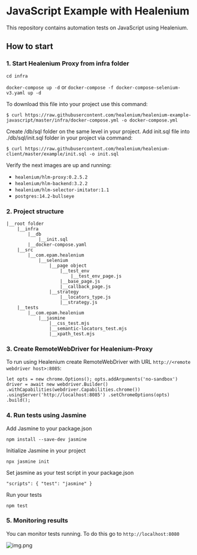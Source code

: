 # JavaScript Example with Healenium
This repository contains automation tests on JavaScript using Healenium.

## How to start
### 1. Start Healenium Proxy from infra folder

```cd infra```

```docker-compose up -d```
or ```docker-compose -f docker-compose-selenium-v3.yaml up -d```

To download this file into your project use this command:

```$ curl https://raw.githubusercontent.com/healenium/healenium-example-javascript/master/infra/docker-compose.yml -o docker-compose.yml```

Create /db/sql folder on the same level in your project. Add init.sql file into ./db/sql/init.sql folder in your project via command:

```$ curl https://raw.githubusercontent.com/healenium/healenium-client/master/example/init.sql -o init.sql```

Verify the next images are up and running:
* ```healenium/hlm-proxy:0.2.5.2```
* ```healenium/hlm-backend:3.2.2```
* ```healenium/hlm-selector-imitator:1.1```
* ```postgres:14.2-bullseye```

### 2. Project structure

    |__root folder
        |__infra
            |__db
                |__init.sql
            |__docker-compose.yaml
        |__src
            |__com.epam.healenium
                |__selenium
                    |__page object
                        |__test_env
                            |__test_env_page.js
                        |__base_page.js
                        |__callback_page.js
                    |__strategy
                        |__locators_type.js
                        |__strategy.js
        |__tests
            |__com.epam.healenium
                |__jasmine
                    |__css_test.mjs
                    |__semantic-locators_test.mjs
                    |__xpath_test.mjs

### 3. Create RemoteWebDriver for Healenium-Proxy
To run using Healenium create RemoteWebDriver with URL ```http://<remote webdriver host>:8085```:

`let opts = new chrome.Options();
opts.addArguments('no-sandbox')
driver = await new webdriver.Builder()
.withCapabilities(webdriver.Capabilities.chrome())
.usingServer('http://localhost:8085')
.setChromeOptions(opts)
.build();`


### 4. Run tests using Jasmine
Add Jasmine to your package.json

`npm install --save-dev jasmine`

Initialize Jasmine in your project

`npx jasmine init`

Set jasmine as your test script in your package.json

`"scripts": { "test": "jasmine" }`

Run your tests

`npm test`

### 5. Monitoring results
You can monitor tests running. To do this go to ```http://localhost:8080```

![img.png](img.png)
